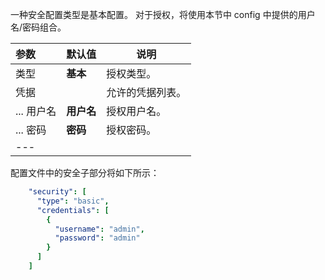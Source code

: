 一种安全配置类型是基本配置。
对于授权，将使用本节中 config 中提供的用户名/密码组合。


|**参数**|**默认值**|**说明**|
|:-|:-|-
| 类型               | **基本**                      | 授权类型。       |
| 凭据        |                                | 允许的凭据列表。 |
| ... 用户名       | **用户名**                   | 授权用户名。  |
| ... 密码       | **密码**                   | 授权密码。  |
|---

配置文件中的安全子部分将如下所示：
```yaml
    "security": [
      "type": "basic",
      "credentials": [
        {
          "username": "admin",
          "password": "admin"
        }
      ]
    ]
```